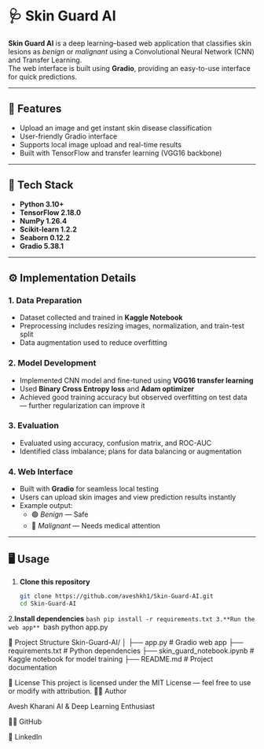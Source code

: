 # 🩺 Skin Guard AI  

**Skin Guard AI** is a deep learning–based web application that classifies skin lesions as *benign* or *malignant* using a Convolutional Neural Network (CNN) and Transfer Learning.  
The web interface is built using **Gradio**, providing an easy-to-use interface for quick predictions.

---

## 🚀 Features
- Upload an image and get instant skin disease classification  
- User-friendly Gradio interface  
- Supports local image upload and real-time results  
- Built with TensorFlow and transfer learning (VGG16 backbone)  

---

## 🧠 Tech Stack
- **Python 3.10+**
- **TensorFlow 2.18.0**
- **NumPy 1.26.4**
- **Scikit-learn 1.2.2**
- **Seaborn 0.12.2**
- **Gradio 5.38.1**

---

## ⚙️ Implementation Details

### 1. **Data Preparation**
- Dataset collected and trained in **Kaggle Notebook**  
- Preprocessing includes resizing images, normalization, and train-test split  
- Data augmentation used to reduce overfitting  

### 2. **Model Development**
- Implemented CNN model and fine-tuned using **VGG16 transfer learning**  
- Used **Binary Cross Entropy loss** and **Adam optimizer**  
- Achieved good training accuracy but observed overfitting on test data — further regularization can improve it  

### 3. **Evaluation**
- Evaluated using accuracy, confusion matrix, and ROC-AUC  
- Identified class imbalance; plans for data balancing or augmentation  

### 4. **Web Interface**
- Built with **Gradio** for seamless local testing  
- Users can upload skin images and view prediction results instantly  
- Example output:  
  - 🟢 *Benign* — Safe  
  - 🔴 *Malignant* — Needs medical attention  

---

## 🖥️ Usage

1. **Clone this repository**
   ```bash
   git clone https://github.com/aveshkh1/Skin-Guard-AI.git
   cd Skin-Guard-AI

2.**Install dependencies**
    ```bash
    pip install -r requirements.txt
3.**Run the web app**
    ```bash
     python app.py

📁 Project Structure
Skin-Guard-AI/
│
├── app.py                     # Gradio web app
├── requirements.txt           # Python dependencies
├── skin_guard_notebook.ipynb  # Kaggle notebook for model training
├── README.md                  # Project documentation

📜 License
This project is licensed under the MIT License — feel free to use or modify with attribution.
👨‍💻 Author

Avesh Kharani
AI & Deep Learning Enthusiast

🧑‍💻 GitHub

🔗 LinkedIn

 
 
